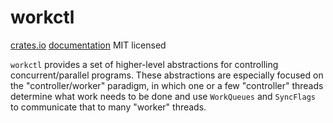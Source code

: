 # workctl

[crates.io](https://crates.io/crates/workctl) [documentation](https://docs.rs/workctl/) MIT licensed

`workctl` provides a set of higher-level abstractions for controlling concurrent/parallel programs. These abstractions are especially focused on the "controller/worker" paradigm, in which one or a few "controller" threads determine what work needs to be done and use `WorkQueues` and `SyncFlags` to communicate that to many "worker" threads.

